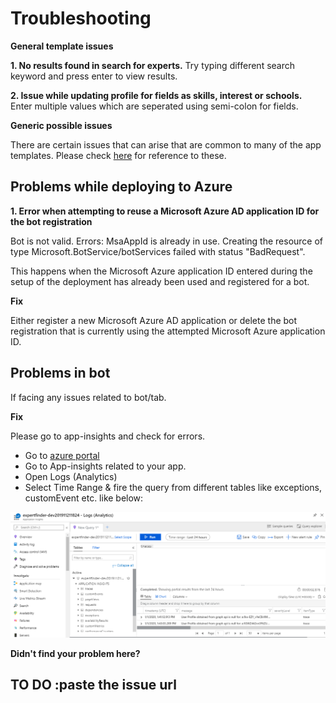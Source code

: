 # Troubleshooting

**General template issues**
 
 **1. No results found in search for experts.**
 Try typing different search keyword and press enter to view results.

 **2. Issue while updating profile for fields as skills, interest or schools.**
 Enter multiple values which are seperated using semi-colon for fields.

**Generic possible issues**

There are certain issues that can arise that are common to many of the app templates. Please check [here](https://github.com/OfficeDev/microsoft-teams-stickers-app/wiki/Troubleshooting) for reference to these.
## Problems while deploying to Azure

**1. Error when attempting to reuse a Microsoft Azure AD application ID for the bot registration**

Bot is not valid. Errors: MsaAppId is already in use. Creating the resource of type Microsoft.BotService/botServices failed with status "BadRequest".

This happens when the Microsoft Azure application ID entered during the setup of the deployment has already been used and registered for a bot.

**Fix**

Either register a new Microsoft Azure AD application or delete the bot registration that is currently using the attempted Microsoft Azure application ID.

## Problems in bot

If facing any issues related to bot/tab.

**Fix**

Please go to app-insights and check for errors.

-   Go to  [azure portal](http://portal.azure.com/)
-   Go to App-insights related to your app.
-   Open Logs (Analytics)
-   Select Time Range & fire the query from different tables like exceptions, customEvent etc. like below:

![AppInsights](/wiki/images/AppInsights.png)

**Didn't find your problem here?**
## TO DO :paste the issue url
